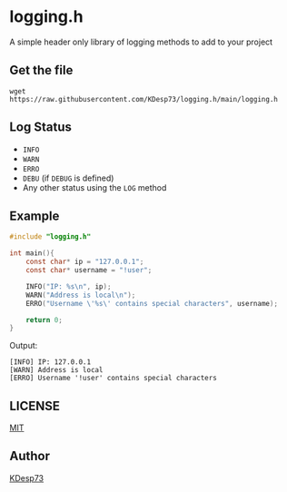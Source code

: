 # logging.h

A simple header only library of logging methods to add to your project

## Get the file

```console
wget https://raw.githubusercontent.com/KDesp73/logging.h/main/logging.h 
```

## Log Status

- `INFO`
- `WARN`
- `ERRO`
- `DEBU` (if `DEBUG` is defined)
- Any other status using the `LOG` method

## Example

```c
#include "logging.h"

int main(){
    const char* ip = "127.0.0.1";
    const char* username = "!user";

    INFO("IP: %s\n", ip);
    WARN("Address is local\n");
    ERRO("Username \'%s\' contains special characters", username);

    return 0; 
}
```

Output:
```
[INFO] IP: 127.0.0.1
[WARN] Address is local
[ERRO] Username '!user' contains special characters
```


## LICENSE

[MIT](./LICENSE)

## Author

[KDesp73](https://github.com/KDesp73)
